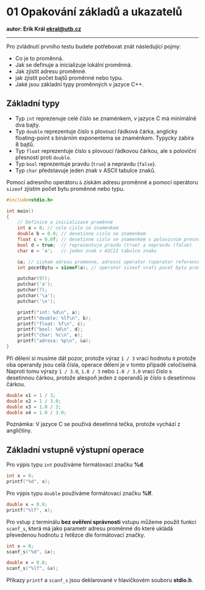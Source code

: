 # 01 Opakování základů a ukazatelů

**autor: Erik Král ekral@utb.cz**

---

Pro zvládnutí prvního testu budete potřebovat znát následující pojmy:

- Co je to proměnná.
- Jak se definuje a inicializuje lokální proměnná.
- Jak zjistit adresu proměnné.
- jak zjistit počet bajtů proměnné nebo typu.
- Jaké jsou základní typy proměnných v jazyce C++.



## Základní typy 

- Typ `int` reprezenuje celé číslo se znaménkem, v jazyce C má minimálně dva bajty.
- Typ `double` reprezentuje číslo s plovoucí řádková čárka, anglicky floating-point s binárním exponentema se znaménkem. Typycky zabíra 8 bajtů.
- Typ `float` reprezentuje číslo s plovoucí řádkovou čárkou, ale s poloviční přesností proti `double`.
- Typ `bool` reprezentuje pravdu (`true`) a nepravdu (`false`).
- Typ `char` představuje jeden znak v ASCII tabulce znaků.

Pomocí adresního operátoru `&` získám adresu proměnné a pomocí operátoru `sizeof` zjistím počet bytu proměnné nebo typu.

```C
#include<stdio.h>

int main()
{
	// Definice a inicializace proměnné
	int a = 0; // cele cislo se znamenkem
	double b = 0.0; // desetinne cislo se znamenkem
	float c = 0.0f; // desetinne cislo se znamenkem s polovicnim presnosti proti double
	bool d = true;  // reprezentuje pravdu (true) a nepravdu (false)
	char e = 'a';   // jeden znak v ASCII tabulce znaku

	&a; // ziskam adresu promenne, adresni operator (operator reference)
	int pocetBytu = sizeof(a); // operator sizeof vrati pocet bytu promenne nebo typu

	putchar(97);
	putchar('a');
	putchar(7);
	putchar('\a');
	putchar('\n');

	printf("int: %d\n", a);
	printf("double: %lf\n", b);
	printf("float: %f\n", c);
	printf("bool: %d\n", d);
	printf("char: %c\n", e);
	printf("adresa: %p\n", &a);
}
```
  
Při dělení si musíme dát pozor, protože výraz ```1 / 3``` vrací hodnotu ```0``` protože oba operandy jsou celá čísla, operace dělení je v tomto případě celočíselná.
Naproti tomu výrazy ```1 / 3.0```, ```1.0 / 3``` nebo ```1.0 / 3.0``` vrací číslo s desetinnou čárkou, protože alespoň jeden z operandů je číslo s desetinnou čárkou.

```c
double x1 = 1 / 3;
double x2 = 1 / 3.0;
double x3 = 1.0 / 3;
double x4 = 1.0 / 3.0;
```

Poznámka: V jazyce C se používá desetinná tečka, protože vychází z angličtiny.

## Základní vstupně výstupní operace

Pro výpis typu ```int``` používáme formátovací značku **%d**.

```c
int x = 0;
printf("%d", x);
```

Pro výpis typu ```double``` používáme formátovací značku **%lf**.

```c
double x = 0.0;
printf("%lf", x);
```

Pro vstup z terminálu **bez ověření správnosti** vstupu můžeme použít funkci ```scanf_s```, která má jako parametr adresu proměnné do které ukládá převedenou hodnotu z řetězce dle formátovací značky.

```c
int x = 0;
scanf_s("%d", &x);
```

```c
double x = 0.0;
scanf_s("%lf", &x);
```

Příkazy ```printf``` a ```scanf_s``` jsou deklarované v hlavičkovém souboru **stdio.h**.

